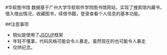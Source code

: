 #华软图书馆
数据基于广州大学华软软件学院图书馆网站，实现了搜索馆内藏书，借入借出情况，收藏图书，续借书籍，登录查看个人信息的基本功能。

##注意事项

* 貌似是使用了[JSOUP](https://github.com/jhy/jsoup)框架
* 年轻不懂事，代码风格可能会令人暴走。虽然现在的也可能令人暴走
* 仅供纪念。
